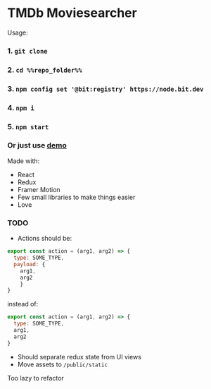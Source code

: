 # TMDb Moviesearcher

Usage:

### 1. `git clone`
### 2. `cd %%repo_folder%%`
### 3. `npm config set '@bit:registry' https://node.bit.dev`
### 4. `npm i`
### 5. `npm start`

### Or just use [demo](https://moviesearcher.wcelery.vercel.app/)

Made with:
+ React
+ Redux
+ Framer Motion
+ Few small libraries to make things easier
+ Love

### TODO
+ Actions should be:
```javascript
export const action = (arg1, arg2) => {
  type: SOME_TYPE,
  payload: {
    arg1,
    arg2 
    }
}
```
instead of:
```javascript
export const action = (arg1, arg2) => {
  type: SOME_TYPE,
  arg1,
  arg2 
}
```
+ Should separate redux state from UI views
+ Move assets to `/public/static `

Too lazy to refactor
